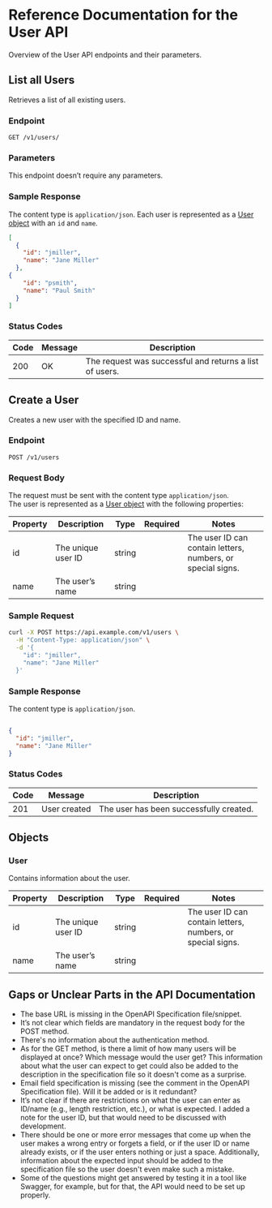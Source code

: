 # Reference Documentation for the User API

Overview of the User API endpoints and their parameters.

## List all Users

Retrieves a list of all existing users.

### Endpoint

`GET /v1/users/`

### Parameters

This endpoint doesn’t require any parameters.

### Sample Response

The content type is `application/json`. Each user is represented as a [User object](#user) with an `id` and `name`.

````json
[
  {
    "id": "jmiller",
    "name": "Jane Miller"
  },
{
    "id": "psmith",
    "name": "Paul Smith"
  }
]
````

### Status Codes

| Code | Message | Description |
| --- | --- | ---|
| 200 | OK | The request was successful and returns a list of users. |

## Create a User

Creates a new user with the specified ID and name.

### Endpoint

`POST /v1/users`

### Request Body

The request must be sent with the content type `application/json`. </br>
The user is represented as a [User object](#user) with the following properties:

| Property | Description | Type | Required | Notes |
| --- | --- | --- | --- | ---- |
| id | The unique user ID | string | | The user ID can contain letters, numbers, or special signs. |
| name | The user’s name | string | |

### Sample Request

````bash
curl -X POST https://api.example.com/v1/users \
  -H "Content-Type: application/json" \
  -d '{
    "id": "jmiller",
    "name": "Jane Miller"
  }'
````

### Sample Response

The content type is `application/json`.

````json

{
  "id": "jmiller",
  "name": "Jane Miller"
}
````

### Status Codes

| Code | Message | Description |
| --- | --- | --- |
| 201 | User created | The user has been successfully created. |

## Objects

### User

Contains information about the user.

| Property | Description | Type | Required | Notes |
| --- | --- | --- | --- | ---- |
| id | The unique user ID | string | | The user ID can contain letters, numbers, or special signs. |
| name | The user’s name | string | |

## Gaps or Unclear Parts in the API Documentation

- The base URL is missing in the OpenAPI Specification file/snippet.
- It’s not clear which fields are mandatory in the request body for the POST method.
- There's no information about the authentication method.
- As for the GET method, is there a limit of how many users will be displayed at once? Which message would the user get? This information about what the user can expect to get could also be added to the description in the specification file so it doesn't come as a surprise.
- Email field specification is missing (see the comment in the OpenAPI Specification file). Will it be added or is it redundant?
- It’s not clear if there are restrictions on what the user can enter as ID/name (e.g., length restriction, etc.), or what is expected. I added a note for the user ID, but that would need to be discussed with development.
- There should be one or more error messages that come up when the user makes a wrong entry or forgets a field, or if the user ID or name already exists, or if the user enters nothing or just a space. Additionally, information about the expected input should be added to the specification file so the user doesn't even make such a mistake.
- Some of the questions might get answered by testing it in a tool like Swagger, for example, but for that, the API would need to be set up properly.

